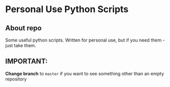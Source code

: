 # Personal Use Python Scripts
## About repo
Some useful python scripts. Written for personal use, but if you need them - just take them.

## IMPORTANT: 
**Change branch** to `master` if you want to see something other than an empty repository